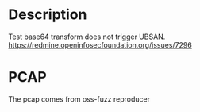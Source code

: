 # Description

Test base64 transform does not trigger UBSAN.
https://redmine.openinfosecfoundation.org/issues/7296

# PCAP

The pcap comes from oss-fuzz reproducer
